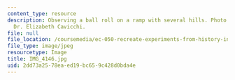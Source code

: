 ```yaml
---
content_type: resource
description: Observing a ball roll on a ramp with several hills. Photo courtesy of
  Dr. Elizabeth Cavicchi.
file: null
file_location: /coursemedia/ec-050-recreate-experiments-from-history-inform-the-future-from-the-past-galileo-january-iap-2010/2dd73a2578eaed19bc659c428d0bda4e_IMG_4146.jpg
file_type: image/jpeg
resourcetype: Image
title: IMG_4146.jpg
uid: 2dd73a25-78ea-ed19-bc65-9c428d0bda4e
---
```

